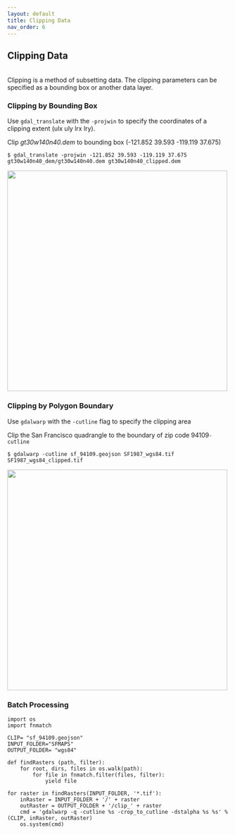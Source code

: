 ```yaml
---
layout: default
title: Clipping Data
nav_order: 6
---
```


## Clipping Data
<br/>
Clipping is a method of subsetting data. The clipping parameters can be specified as a bounding box or another data layer.

### Clipping by Bounding Box

Use `gdal_translate` with the `-projwin` to specify the coordinates of a clipping extent (ulx uly lrx lry). 

Clip _gt30w140n40.dem_ to bounding box (-121.852 39.593 -119.119 37.675)
```
$ gdal_translate -projwin -121.852 39.593 -119.119 37.675 gt30w140n40_dem/gt30w140n40.dem gt30w140n40_clipped.dem
```
<img src="https://raw.githubusercontent.com/kimdurante/intro-to-gdal/master/images/dem_clip.png" width="500">


### Clipping by Polygon Boundary

Use `gdalwarp` with the `-cutline` flag to specify the clipping area 

Clip the San Francisco quadrangle to the boundary of zip code 94109`-cutline`

```
$ gdalwarp -cutline sf_94109.geojson SF1987_wgs84.tif SF1987_wgs84_clipped.tif
```
<img src="https://raw.githubusercontent.com/kimdurante/intro-to-gdal/master/images/94109_alpha_c.png" width="500">

### Batch Processing

```
import os
import fnmatch

CLIP= "sf_94109.geojson"
INPUT_FOLDER="SFMAPS"
OUTPUT_FOLDER= "wgs84"

def findRasters (path, filter):
    for root, dirs, files in os.walk(path):
        for file in fnmatch.filter(files, filter):
            yield file

for raster in findRasters(INPUT_FOLDER, '*.tif'):
    inRaster = INPUT_FOLDER + '/' + raster
    outRaster = OUTPUT_FOLDER + '/clip_' + raster
    cmd = 'gdalwarp -q -cutline %s -crop_to_cutline -dstalpha %s %s' % (CLIP, inRaster, outRaster)
    os.system(cmd)
   ```

